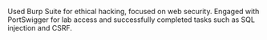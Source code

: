 Used Burp Suite for ethical hacking, focused on web security. Engaged with PortSwigger for lab access and successfully completed tasks such as SQL injection and CSRF.
